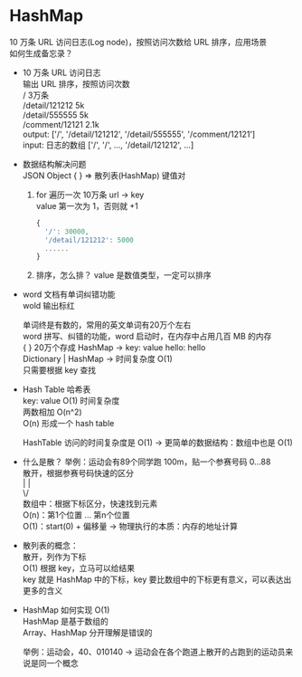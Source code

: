 # HashMap  

10 万条 URL 访问日志(Log node)，按照访问次数给 URL 排序，应用场景  
如何生成备忘录？  

- 10 万条 URL 访问日志  
  输出 URL 排序，按照访问次数  
  / 3万条  
  /detail/121212 5k  
  /detail/555555 5k  
  /comment/12121 2.1k  
  output: ['/', '/detail/121212', '/detail/555555', '/comment/12121']  
  input: 日志的数组 ['/', '/', ..., '/detail/121212', ...]  

- 数据结构解决问题  
  JSON Object { } => 散列表(HashMap) 键值对  
  1. for 遍历一次 10万条 url -> key  
     value 第一次为 1，否则就 +1  
      ```js
      {
        '/': 30000,
        '/detail/121212': 5000
        ......
      }  
      ```
  2. 排序，怎么排？ value 是数值类型，一定可以排序  
     
- word 文档有单词纠错功能  
  wold 输出标红  

  单词终是有数的，常用的英文单词有20万个左右  
  word 拼写、纠错的功能，word 启动时，在内存中占用几百 MB 的内存  
  { } 20万个存成 HashMap -> key: value hello: hello  
  Dictionary | HashMap -> 时间复杂度 O(1)  
  只需要根据 key 查找  

- Hash Table 哈希表  
  key: value O(1) 时间复杂度  
  两数相加 O(n^2)  
  O(n) 形成一个 hash table  

  HashTable 访问的时间复杂度是 O(1) -> 更简单的数据结构：数组中也是 O(1)  

- 什么是散？ 
  举例：运动会有89个同学跑 100m，贴一个参赛号码 0...88  
  散开，根据参赛号码快速的区分  
  | |  
  \\/  
  数组中：根据下标区分，快速找到元素  
  O(n)：第1个位置 ... 第n个位置  
  O(1)：start(0) + 偏移量 -> 物理执行的本质：内存的地址计算  

- 散列表的概念：  
  散开，列作为下标  
  O(1) 根据 key，立马可以给结果  
  key 就是 HashMap 中的下标，key 要比数组中的下标更有意义，可以表达出更多的含义  

- HashMap 如何实现 O(1)  
  HashMap 是基于数组的  
  Array、HashMap 分开理解是错误的  

  举例：运动会，40、010140 -> 运动会在各个跑道上散开的占跑到的运动员来说是同一个概念  
  